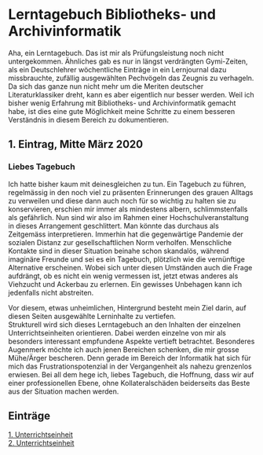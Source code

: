 # Lerntagebuch Bibliotheks- und Archivinformatik
Aha, ein Lerntagebuch. Das ist mir als Prüfungsleistung noch nicht untergekommen. Ähnliches gab es nur in längst verdrängten Gymi-Zeiten, als ein Deutschlehrer wöchentliche Einträge in ein Lernjournal dazu missbrauchte, zufällig ausgewählten Pechvögeln das Zeugnis zu verhageln. Da sich das ganze nun nicht mehr um die Meriten deutscher Literaturklassiker dreht, kann es aber eigentlich nur besser werden. Weil ich bisher wenig Erfahrung mit Bibliotheks- und Archivinformatik  gemacht habe, ist dies eine gute Möglichkeit meine Schritte zu einem besseren Verständnis in diesem Bereich zu dokumentieren.

## 1. Eintrag, Mitte März 2020

### Liebes Tagebuch

Ich hatte bisher kaum mit deinesgleichen zu tun. Ein Tagebuch zu führen, regelmässig in den noch viel zu präsenten Erinnerungen des grauen Alltags zu verweilen und diese dann auch noch für so wichtig zu halten sie zu konservieren, erschien mir immer als mindestens albern, schlimmstenfalls als gefährlich. Nun sind wir also im Rahmen einer Hochschulveranstaltung in dieses Arrangement geschlittert. Man könnte das durchaus als Zeitgemäss interpretieren. Immerhin hat die gegenwärtige Pandemie der sozialen Distanz zur gesellschaftlichen Norm verholfen. Menschliche Kontakte sind in dieser Situation beinahe schon skandalös, während imaginäre Freunde und sei es ein Tagebuch, plötzlich wie die vernünftige Alternative erscheinen. Wobei sich unter diesen Umständen auch die Frage aufdrängt, ob es nicht ein wenig vermessen ist, jetzt etwas anderes als Viehzucht und Ackerbau zu erlernen. Ein gewisses Unbehagen kann ich jedenfalls nicht abstreiten. 

Vor diesem, etwas unheimlichen, Hintergrund besteht mein Ziel darin, auf diesen Seiten ausgewählte Lerninhalte zu vertiefen.  
Strukturell wird sich dieses Lerntagebuch an den Inhalten der einzelnen Unterrichtseinheiten orientieren. Dabei werden einzelne von mir als besonders interessant empfundene Aspekte vertieft betrachtet. Besonderes Augenmerk möchte ich auch jenen Bereichen schenken, die mir grosse Mühe/Ärger bescheren. Denn gerade im Bereich der Informatik hat sich für mich das Frustrationspotenzial in der Vergangenheit als nahezu grenzenlos erwiesen. Bei all dem hege ich, liebes Tagebuch, die Hoffnung, dass wir auf einer professionellen Ebene, ohne Kollateralschäden beiderseits das Beste aus der Situation machen werden.

## Einträge

[1. Unterrichtseinheit](https://michaelmathys.github.io/BAIN/13032020)  
[2. Unterrichtseinheit](https://michaelmathys.github.io/BAIN/03042020)
